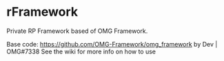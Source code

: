 # rFramework
Private RP Framework based of OMG Framework.

Base code: https://github.com/OMG-Framework/omg_framework by Dev | OMG#7338
See the wiki for more info on how to use
